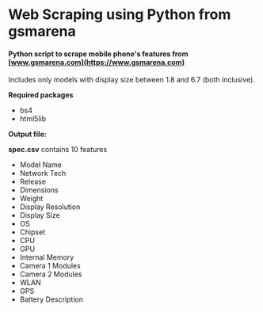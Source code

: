 # Web Scraping using Python from gsmarena

#### Python script to scrape mobile phone's features from [www.gsmarena.com](https://www.gsmarena.com)

Includes only models with display size between 1.8 and 6.7 (both inclusive).

__Required packages__
+ bs4 
+ html5lib

**Output file:**

__spec.csv__ contains 10 features 
- Model Name
- Network Tech
- Release
- Dimensions
- Weight
- Display Resolution
- Display Size
- OS
- Chipset
- CPU
- GPU
- Internal Memory
- Camera 1 Modules
- Camera 2 Modules
- WLAN
- GPS
- Battery Description
